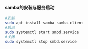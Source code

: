 #### samba的安装与服务启动
```sh
#安装
sudo apt install samba samba-client
#启动
sudo systemctl start smbd.service
#关闭
sudo systemctl stop smbd.service
```
